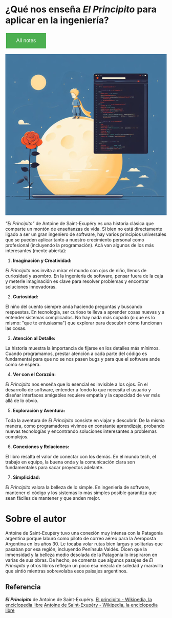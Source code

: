 # ¿Qué nos enseña _El Principito_ para aplicar en la ingeniería?

<style>
  .back-button {
    background-color: #4CAF50; /* Green */
    border: none;
    color: white;
    padding: 15px 32px;
    text-align: center;
    text-decoration: none;
    display: inline-block;
    font-size: 16px;
    margin: 4px 2px;
    cursor: pointer;
  }
</style>

<button class="back-button" onclick="window.location.href='https://matiaspakua.github.io/tech.notes.io'">All notes</button>

![The little prince](../../images/little_prince_sw_engineering.jpeg)


_"El Principito"_ de Antoine de Saint-Exupéry es una historia clásica que comparte un montón de enseñanzas de vida. Si bien no está directamente ligado a ser un gran ingeniero de software, hay varios principios universales que se pueden aplicar tanto a nuestro crecimiento personal como profesional (incluyendo la programación). Acá van algunos de los más interesantes (mente abierta):

1. **Imaginación y Creatividad:**  

_El Principito_ nos invita a mirar el mundo con ojos de niño, llenos de curiosidad y asombro. En la ingeniería de software, pensar fuera de la caja y meterle imaginación es clave para resolver problemas y encontrar soluciones innovadoras.

2. **Curiosidad:**  

El niño del cuento siempre anda haciendo preguntas y buscando respuestas. En tecnología, ser curioso te lleva a aprender cosas nuevas y a entender sistemas complicados. No hay nada más copado (o que es lo mismo: "que te entusiasma") que explorar para descubrir cómo funcionan las cosas.
   
3. **Atención al Detalle:**  

La historia muestra la importancia de fijarse en los detalles más mínimos. Cuando programamos, prestar atención a cada parte del código es fundamental para que no se nos pasen bugs y para que el software ande como se espera.

4. **Ver con el Corazón:**  

_El Principito_ nos enseña que lo esencial es invisible a los ojos. En el desarrollo de software, entender a fondo lo que necesita el usuario y diseñar interfaces amigables requiere empatía y la capacidad de ver más allá de lo obvio.

5. **Exploración y Aventura:**  

Toda la aventura de _El Principito_ consiste en viajar y descubrir. De la misma manera, como programadores vivimos en constante aprendizaje, probando nuevas tecnologías y encontrando soluciones interesantes a problemas complejos.

6. **Conexiones y Relaciones:**  

El libro resalta el valor de conectar con los demás. En el mundo tech, el trabajo en equipo, la buena onda y la comunicación clara son fundamentales para sacar proyectos adelante.

7. **Simplicidad:**  

_El Principito_ valora la belleza de lo simple. En ingeniería de software, mantener el código y los sistemas lo más simples posible garantiza que sean fáciles de mantener y que anden mejor.

# Sobre el autor

Antoine de Saint-Exupéry tuvo una conexión muy intensa con la Patagonia argentina porque laburó como piloto de correo aéreo para la Aeroposta Argentina en los años 30. Le tocaba volar rutas bien largas y solitarias que pasaban por esa región, incluyendo Península Valdés. Dicen que la inmensidad y la belleza medio desolada de la Patagonia lo inspiraron en varias de sus obras. De hecho, se comenta que algunos pasajes de _El Principito_ y otros libros reflejan un poco esa mezcla de soledad y maravilla que sintió mientras sobrevolaba esos paisajes argentinos.

## Referencia

_**El Principito**_ de Antoine de Saint-Exupéry.
[El principito - Wikipedia, la enciclopedia libre](https://es.wikipedia.org/wiki/El_principito)
[Antoine de Saint-Exupéry - Wikipedia, la enciclopedia libre](https://es.wikipedia.org/wiki/Antoine_de_Saint-Exup%C3%A9ry)
